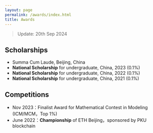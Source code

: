 ```yaml
---
layout: page
permalink: /awards/index.html
title: Awards
---
```


> Update: 20th Sep 2024

## Scholarships

- Summa Cum Laude, Beijing, China
- **National Scholarship** for undergraduate, China, 2023 (0.1%)<br>
- **National Scholarship** for undergraduate, China, 2022 (0.1%)<br>
- **National Scholarship** for undergraduate, China, 2021 (0.1%)<br>

## Competitions

- Nov 2023：Finalist Award for Mathematical Contest in Modeling (ICM/MCM，Top 1%)
- June 2022：**Championship** of ETH Beijing，sponsored by PKU blockchain<br>

<br>

